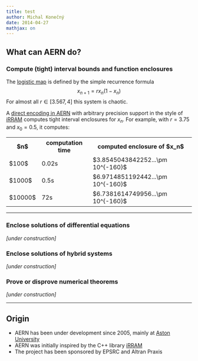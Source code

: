 ```yaml
---
title: test
author: Michal Konečný
date: 2014-04-27
mathjax: on
---
```


## What can AERN do?


### Compute (tight) interval bounds and function enclosures

The [logistic map](http://en.wikipedia.org/wiki/Logistic_map) is defined by the simple recurrence formula
$$
x_{n+1} = rx_n(1-x_n)
$$
For almost all $r\in[3.567,4]$ this system is chaotic.

A [direct encoding in AERN](https://github.com/michalkonecny/aern/blob/master/aern-mpfr/demos/LogisticMap.hs) 
with arbitrary precision support
in the style of [iRRAM](http://irram.uni-trier.de/) computes tight interval enclosures for
$x_n$.  For example, with $r=3.75$ and $x_0=0.5$, it computes:

<!--
$n$    time          computed enclosure of $x_n$                     
-----  ------ ----   --------------------------------
100    0.02s         $3.8545043842252...\pm 10^{-160}$
1000   0.5s          $6.9714851192442...\pm 10^{-160}$
10000  1min          $6.7381614749956...\pm 10^{-160}$
-->

<table class="table table-striped table-bordered">
<tr>
<th>$n$</th><th>computation time</th><th>computed enclosure of $x_n$</th>
</tr>
<tr>
<td>$100$</td><td>0.02s</td><td>$3.8545043842252...\pm 10^{-160}$</td>
</tr>
<tr>
<td>$1000$</td><td>0.5s</td><td>$6.9714851192442...\pm 10^{-160}$</td>
</tr>
<tr>
<td>$10000$</td><td>72s</td><td>$6.7381614749956...\pm 10^{-160}$</td>
</tr>
</table>

----

### Enclose solutions of differential equations

_[under construction]_

### Enclose solutions of hybrid systems

_[under construction]_

### Prove or disprove numerical theorems

_[under construction]_
 
---
 
## Origin

  * AERN has been under development since 2005, mainly at [Aston University](http://www.aston.ac.uk/)
  * AERN was initially inspired by the C++ library [iRRAM](http://irram.uni-trier.de/)
  * The project has been sponsored by EPSRC and Altran Praxis




